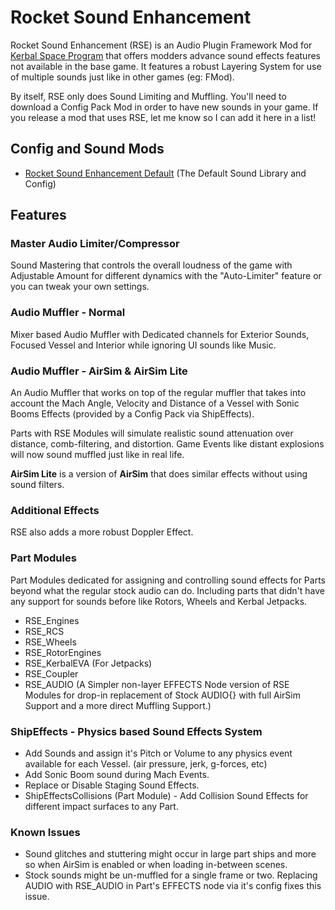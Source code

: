 # Rocket Sound Enhancement
Rocket Sound Enhancement (RSE) is an Audio Plugin Framework Mod for [Kerbal Space Program](https://www.kerbalspaceprogram.com/) that offers modders advance sound effects features not available in the base game. 
It features a robust Layering System for use of multiple sounds just like in other games (eg: FMod). 

By itself, RSE only does Sound Limiting and Muffling. You'll need to download a Config Pack Mod in order to have new sounds in your game.
If you release a mod that uses RSE, let me know so I can add it here in a list!

## Config and Sound Mods
- [Rocket Sound Enhancement Default](https://github.com/ensou04/RocketSoundEnhancementDefault) (The Default Sound Library and Config)

## Features
### Master Audio Limiter/Compressor
Sound Mastering that controls the overall loudness of the game with Adjustable Amount for different dynamics with the "Auto-Limiter" feature or you can tweak your own settings.

### Audio Muffler - Normal
Mixer based Audio Muffler with Dedicated channels for Exterior Sounds, Focused Vessel and Interior while ignoring UI sounds like Music.

### Audio Muffler - AirSim & AirSim Lite
 An Audio Muffler that works on top of the regular muffler that takes into account the Mach Angle, Velocity and Distance of a Vessel with Sonic Booms Effects (provided by a Config Pack via ShipEffects). 

Parts with RSE Modules will simulate realistic sound attenuation over distance, comb-filtering, and distortion. Game Events like distant explosions will now sound muffled just like in real life.

**AirSim Lite** is a version of **AirSim** that does similar effects without using sound filters.

### Additional Effects
RSE also adds a more robust Doppler Effect.

### Part Modules
Part Modules dedicated for assigning and controlling sound effects for Parts beyond what the regular stock audio can do. Including parts that didn't have any support for sounds before like Rotors, Wheels and Kerbal Jetpacks.
- RSE_Engines
- RSE_RCS
- RSE_Wheels
- RSE_RotorEngines
- RSE_KerbalEVA (For Jetpacks)
- RSE_Coupler
- RSE_AUDIO (A Simpler non-layer EFFECTS Node version of RSE Modules for drop-in replacement of Stock AUDIO{} with full AirSim Support and a more direct Muffling Support.)

### ShipEffects - Physics based Sound Effects System
- Add Sounds and assign it's Pitch or Volume to any physics event available for each Vessel. (air pressure, jerk, g-forces, etc)
- Add Sonic Boom sound during Mach Events.
- Replace or Disable Staging Sound Effects.
- ShipEffectsCollisions (Part Module) - Add Collision Sound Effects for different impact surfaces to any Part.

### Known Issues
- Sound glitches and stuttering might occur in large part ships and more so when AirSim is enabled or when loading in-between scenes.
- Stock sounds might be un-muffled for a single frame or two. Replacing AUDIO with RSE_AUDIO in Part's EFFECTS node via it's config fixes this issue.
